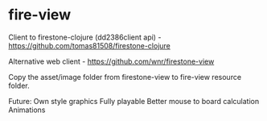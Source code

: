 # fire-view
Client to firestone-clojure (dd2386client api) - https://github.com/tomas81508/firestone-clojure

Alternative web client - https://github.com/wnr/firestone-view

Copy the asset/image folder from firestone-view to fire-view resource folder.

Future:
    Own style graphics
    Fully playable
    Better mouse to board calculation
    Animations
